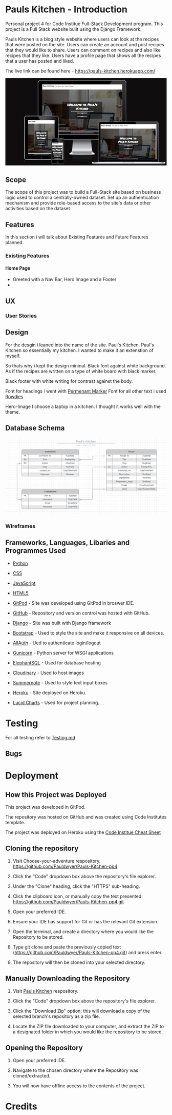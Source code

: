 # Pauls Kitchen - Introduction

Personal project 4 for Code Institue Full-Stack Development program. This project is a Full Stack website built using the Django Framework. 

Pauls Kitchen is a blog style website where users can look at the recipes that were posted on the site. 
Users can create an account and post recipes that they would like to share. 
Users can comment on recipes and also like recipes that they like. Users have a profile page that shows all the recipes that a user has posted and liked.

The live link can be found here - https://pauls-kitchen.herokuapp.com/

![AmIResponsive](assets/images/am_i_responsive.png)

## Scope

The scope of this project was to build a Full-Stack site based on business logic used to control a centrally-owned dataset. Set up an authentication mechanism and provide role-based access to the site's data or other activities based on the dataset

## Features

In this section i will talk about Existing Features and Future Features planned.

### Existing Features

#### Home Page

- Greeted with a Nav Bar, Hero Image and a Footer
- 

## UX

### User Stories

## Design

For the desgin i leaned into the name of the site. Paul's Kitchen. Paul's Kitchen so essentially my kitchen. I wanted to make it an extenstion of myself.

So thats why i kept the design mininal. Black font against white background. As if the recipes are written on a type of white board with black marker.

Black footer with white writing for contrast against the body.

Font for headings i went with [Permenant Marker](https://fonts.google.com/specimen/Permanent+Marker?query=Marker)
Font for all other text i used [Rowdies](https://fonts.google.com/specimen/Rowdies?query=rowdies)

Hero-Image I choose a laptop in a kitchen. I thought it works well with the theme.


## Database Schema

![Database](assets/images/db_schema.png)

### Wireframes

## Frameworks, Languages, Libaries and Programmes Used

- [Python](https://www.python.org/downloads/release/python-3811/)

- [CSS](https://developer.mozilla.org/en-US/docs/Web/CSS)

- [JavaScript](https://www.javascript.com/)

- [HTML5](https://html.com/html5/)

- [GitPod](https://gitpod.io/) - Site was developed using GitPod in broswer IDE.

- [GitHub](https://github.com/) - Repository and version control was hosted with GitHub.

- [Django](https://www.djangoproject.com/) - Site was built with Django framework

- [Bootstrap](https://getbootstrap.com/) - Used to style the site and make it responsive on all devices.

- [AllAuth](https://django-allauth.readthedocs.io/en/latest/) - Ued to authenticate login/logout

- [Gunicorn](https://gunicorn.org/) - Python server for WSGI applications

- [ElephantSQL](https://www.elephantsql.com/) - Used for database hosting

- [Cloudinary](https://cloudinary.com/?&utm_campaign=1329&utm_content=instapagelogocta-selfservetest) - Used to host images

- [Summernote](https://summernote.org/) - Used to style text input boxes

- [Heroku](https://dashboard.heroku.com/login) - Site deployed on Heroku.

- [Lucid Charts](https://www.lucidchart.com/) - Used for project planning.

# Testing


For all testing refer to [Testing.md](testing.md) 

## Bugs


# Deployment


## How this Project was Deployed


This project was developed in GitPod.

The repository was hosted on GitHub and was created using Code Institutes template.

The project was deployed on Heroku using the [Code Institue Cheat Sheet](https://codeinstitute.s3.amazonaws.com/fst/Django%20Blog%20Cheat%20Sheet%20v1.pdf)


## Cloning the repository


1. Visit Choose-your-adventure respository. https://github.com/Pauldwyer/Pauls-Kitchen-pp4

2. Click the "Code" dropdown box above the repository's file explorer.

3. Under the "Clone" heading, click the "HTTPS" sub-heading.

4. Click the clipboard icon, or manually copy the text presented: https://github.com/Pauldwyer/Pauls-Kitchen-pp4.git

5. Open your preferred IDE.

4. Ensure your IDE has support for Git or has the relevant Git extension.

7. Open the terminal, and create a directory where you would like the Repository to be stored.

8. Type git clone and paste the previously copied text (https://github.com/Pauldwyer/Pauls-Kitchen-pp4.git) and press enter.

9. The repository will then be cloned into your selected directory.


## Manually Downloading the Repository


1. Visit [Pauls Kitchen](https://github.com/Pauldwyer/Pauls-Kitchen-pp4) respository.

2. Click the "Code" dropdown box above the repository's file explorer.

3. Click the "Download Zip" option; this will download a copy of the selected branch's repository as a zip file.

4. Locate the ZIP file downloaded to your computer, and extract the ZIP to a designated folder in which you would like the repository to be stored.


## Opening the Repository


1. Open your preferred IDE.

2. Navigate to the chosen directory where the Repository was cloned/extracted.

3. You will now have offline access to the contents of the project.


# Credits

